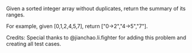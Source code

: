 Given a sorted integer array without duplicates, return the summary of its ranges.

For example, given [0,1,2,4,5,7], return ["0->2","4->5","7"].

Credits:
Special thanks to @jianchao.li.fighter for adding this problem and creating all test cases.
